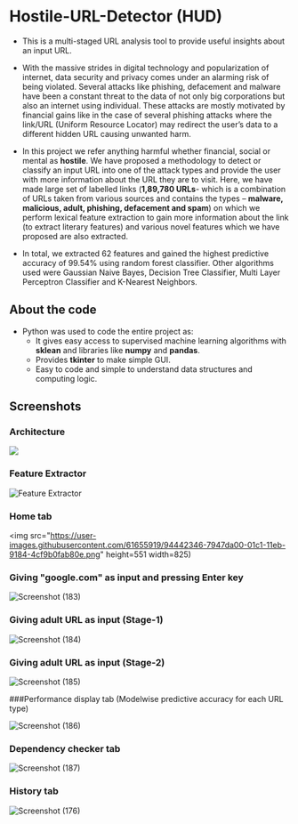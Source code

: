 # Hostile-URL-Detector (HUD)

* This is a multi-staged URL analysis tool to provide useful insights about an input URL.

* With the massive strides in digital technology and popularization of internet, data
  security and privacy comes under an alarming risk of being violated. Several attacks like
  phishing, defacement and malware have been a constant threat to the data of not only big
  corporations but also an internet using individual. These attacks are mostly motivated by
  financial gains like in the case of several phishing attacks where the link/URL (Uniform
  Resource Locator) may redirect the user’s data to a different hidden URL causing unwanted harm. 

* In this project we refer anything harmful whether financial, social or mental as **hostile**. 
  We have proposed a methodology to detect or classify an input URL into one of the attack types
  and provide the user with more information about the URL they are to visit. Here, we have made
  large set of labelled links (**1,89,780 URLs**- which is a combination of URLs taken from various
  sources and contains the types – **malware, malicious, adult, phishing, defacement and spam**)
  on which we perform lexical feature extraction to gain more information about the link (to
  extract literary features) and various novel features which we have proposed are also extracted.
  
* In total, we extracted 62 features and gained the highest predictive accuracy of 99.54% using random forest
  classifier. Other algorithms used were Gaussian Naive Bayes, Decision Tree Classifier, Multi Layer Perceptron Classifier and K-Nearest Neighbors.

## About the code

* Python was used to code the entire project as:
  * It gives easy access to supervised machine learning algorithms with **sklean** and libraries like **numpy** and **pandas**.
  * Provides **tkinter** to make simple GUI.
  * Easy to code and simple to understand data structures and computing logic. 
  
## Screenshots 

### Architecture

<img align="center" src="https://user-images.githubusercontent.com/61655919/94439775-726b9800-01be-11eb-9109-60c9a1c91d42.png"/>

### Feature Extractor

![Feature Extractor](https://user-images.githubusercontent.com/61655919/94439937-ad6dcb80-01be-11eb-8a8d-331837e3ae2f.png)

### Home tab

<img src="https://user-images.githubusercontent.com/61655919/94442346-7947da00-01c1-11eb-9184-4cf9b0fab80e.png" height=551 width=825)

### Giving "google.com" as input and pressing Enter key

![Screenshot (183)](https://user-images.githubusercontent.com/61655919/94443970-6fbf7180-01c3-11eb-992a-d296318dd757.png)

### Giving adult URL as input (Stage-1)

![Screenshot (184)](https://user-images.githubusercontent.com/61655919/94442787-fd9a5d00-01c1-11eb-8aa8-bef40a54e0dc.png)

### Giving adult URL as input (Stage-2)

![Screenshot (185)](https://user-images.githubusercontent.com/61655919/94442918-26baed80-01c2-11eb-8c4b-3895243e8952.png)

###Performance display tab (Modelwise predictive accuracy for each URL type)

![Screenshot (186)](https://user-images.githubusercontent.com/61655919/94443204-844f3a00-01c2-11eb-8b2c-77a33c46ff84.png)

### Dependency checker tab

![Screenshot (187)](https://user-images.githubusercontent.com/61655919/94443660-0dff0780-01c3-11eb-9fdf-04e4221374af.png)

### History tab

![Screenshot (176)](https://user-images.githubusercontent.com/61655919/94443713-1f481400-01c3-11eb-8811-1fee8d6682dd.png)







